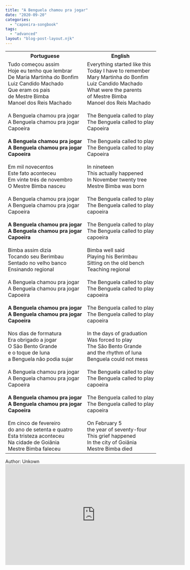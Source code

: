 ```yaml
---
title: "A Benguela chamou pra jogar"
date: "2020-09-20"
categories: 
  - "capoeira-songbook"
tags: 
  - "advanced"
layout: "blog-post-layout.njk"
---
```


<table class="capoeira-table">
    <tr class="header-row">
        <th>Portuguese</th>
        <th>English</th>
    </tr>
    <tr>
        <td>
            Tudo começou assim<br>
            Hoje eu tenho que lembrar<br>
            De Maria Martinha do Bonfim<br>
            Luiz Candido Machado<br>
            Que eram os pais<br>
            de Mestre Bimba<br>
            Manoel dos Reis Machado<br>
            <br>
            A Benguela chamou pra jogar<br>
            A Benguela chamou pra jogar<br>
            Capoeira<br>
            <br>
            <strong>A Benguela chamou pra jogar<br>
            A Benguela chamou pra jogar<br>
            Capoeira</strong><br>
            <br>
            Em mil novecentos<br>
            Este fato aconteceu<br>
            Em vinte trés de novembro<br>
            O Mestre Bimba nasceu<br>
            <br>
            A Benguela chamou pra jogar<br>
            A Benguela chamou pra jogar<br>
            Capoeira<br>
            <br>
            <strong>A Benguela chamou pra jogar<br>
            A Benguela chamou pra jogar<br>
            Capoeira</strong><br>
            <br>
            Bimba assim dizia<br>
            Tocando seu Berimbau<br>
            Sentado no velho banco<br>
            Ensinando regional<br>
            <br>
            A Benguela chamou pra jogar<br>
            A Benguela chamou pra jogar<br>
            Capoeira<br>
            <br>
            <strong>A Benguela chamou pra jogar<br>
            A Benguela chamou pra jogar<br>
            Capoeira</strong><br>
            <br>
            Nos dias de formatura<br>
            Era obrigado a jogar<br>
            O São Bento Grande<br>
            e o toque de Iuna<br>
            a Benguela nâo podia sujar<br>
            <br>
            A Benguela chamou pra jogar<br>
            A Benguela chamou pra jogar<br>
            Capoeira<br>
            <br>
            <strong>A Benguela chamou pra jogar<br>
            A Benguela chamou pra jogar<br>
            Capoeira</strong><br>
            <br>
            Em cinco de fevereiro<br>
            do ano de setenta e quatro<br>
            Esta tristeza aconteceu<br>
            Na cidade de Goiânia<br>
            Mestre Bimba faleceu
        </td>
        <td>
            Everything started like this<br>
            Today I have to remember<br>
            Mary Martinha do Bonfim<br>
            Luiz Candido Machado<br>
            What were the parents<br>
            of Mestre Bimba<br>
            Manoel dos Reis Machado<br>
            <br>
            The Benguela called to play<br>
            The Benguela called to play<br>
            Capoeira<br>
            <br>
            The Benguela called to play<br>
            The Benguela called to play<br>
            Capoeira<br>
            <br>
            In nineteen<br>
            This actually happened<br>
            In November twenty tree<br>
            Mestre Bimba was born<br>
            <br>
            The Benguela called to play<br>
            The Benguela called to play<br>
            capoeira<br>
            <br>
            The Benguela called to play<br>
            The Benguela called to play<br>
            capoeira<br>
            <br>
            Bimba well said<br>
            Playing his Berimbau<br>
            Sitting on the old bench<br>
            Teaching regional<br>
            <br>
            The Benguela called to play<br>
            The Benguela called to play<br>
            capoeira<br>
            <br>
            The Benguela called to play<br>
            The Benguela called to play<br>
            capoeira<br>
            <br>
            In the days of graduation<br>
            Was forced to play<br>
            The São Bento Grande<br>
            and the rhythm of Iuna<br>
            Benguela could not mess<br>
            <br>
            The Benguela called to play<br>
            The Benguela called to play<br>
            capoeira<br>
            <br>
            The Benguela called to play<br>
            The Benguela called to play<br>
            capoeira<br>
            <br>
            On February 5<br>
            the year of seventy-four<br>
            This  grief happened<br>
            In the city of Goiânia<br>
            Mestre Bimba died
        </td>
    </tr>
</table>

<figcaption>
Author: Unkown
</figcaption>

<iframe width="560" height="315" src="https://www.youtube.com/embed/NEeKBJTjZdE" title="YouTube video player" frameborder="0" allow="accelerometer; autoplay; clipboard-write; encrypted-media; gyroscope; picture-in-picture" allowfullscreen></iframe>